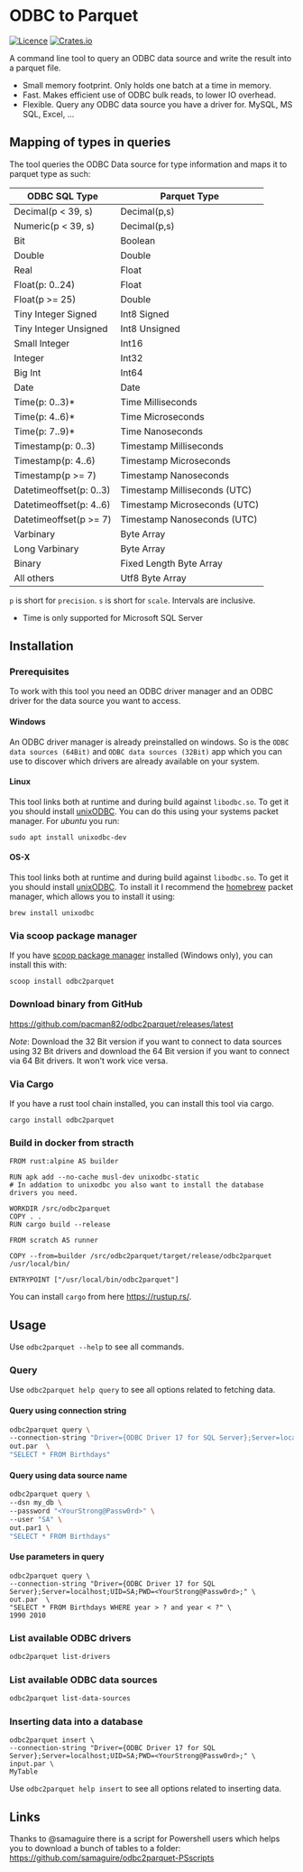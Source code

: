# ODBC to Parquet

[![Licence](https://img.shields.io/crates/l/odbc2parquet)](https://github.com/pacman82/odbc2parquet/blob/master/License)
[![Crates.io](https://img.shields.io/crates/v/odbc2parquet)](https://crates.io/crates/odbc2parquet)

A command line tool to query an ODBC data source and write the result into a parquet file.

* Small memory footprint. Only holds one batch at a time in memory.
* Fast. Makes efficient use of ODBC bulk reads, to lower IO overhead.
* Flexible. Query any ODBC data source you have a driver for. MySQL, MS SQL, Excel, ...

## Mapping of types in queries

The tool queries the ODBC Data source for type information and maps it to parquet type as such:

| ODBC SQL Type              | Parquet Type                 |
|----------------------------|------------------------------|
| Decimal(p < 39, s)         | Decimal(p,s)                 |
| Numeric(p < 39, s)         | Decimal(p,s)                 |
| Bit                        | Boolean                      |
| Double                     | Double                       |
| Real                       | Float                        |
| Float(p: 0..24)            | Float                        |
| Float(p >= 25)             | Double                       |
| Tiny Integer Signed        | Int8 Signed                  |
| Tiny Integer Unsigned      | Int8 Unsigned                |
| Small Integer              | Int16                        |
| Integer                    | Int32                        |
| Big Int                    | Int64                        |
| Date                       | Date                         |
| Time(p: 0..3)*             | Time Milliseconds            |
| Time(p: 4..6)*             | Time Microseconds            |
| Time(p: 7..9)*             | Time Nanoseconds             |
| Timestamp(p: 0..3)         | Timestamp Milliseconds       |
| Timestamp(p: 4..6)         | Timestamp Microseconds       |
| Timestamp(p >= 7)          | Timestamp Nanoseconds        |
| Datetimeoffset(p: 0..3)    | Timestamp Milliseconds (UTC) |
| Datetimeoffset(p: 4..6)    | Timestamp Microseconds (UTC) |
| Datetimeoffset(p >= 7)     | Timestamp Nanoseconds (UTC)  |
| Varbinary                  | Byte Array                   |
| Long Varbinary             | Byte Array                   |
| Binary                     | Fixed Length Byte Array      |
| All others                 | Utf8 Byte Array              |

`p` is short for `precision`. `s` is short for `scale`. Intervals are inclusive.
* Time is only supported for Microsoft SQL Server

## Installation

### Prerequisites

To work with this tool you need an ODBC driver manager and an ODBC driver for the data source you want to access.

#### Windows

An ODBC driver manager is already preinstalled on windows. So is the `ODBC data sources (64Bit)` and `ODBC data sources (32Bit)` app which you can use to discover which drivers are already available on your system.

#### Linux

This tool links both at runtime and during build against `libodbc.so`. To get it you should install [unixODBC](http://www.unixodbc.org/). You can do this using your systems packet manager. For *ubuntu* you run:

```shell
sudo apt install unixodbc-dev
```

#### OS-X

This tool links both at runtime and during build against `libodbc.so`. To get it you should install [unixODBC](http://www.unixodbc.org/). To install it I recommend the [homebrew](https://brew.sh/) packet manager, which allows you to install it using:

```shell
brew install unixodbc
```

### Via scoop package manager

If you have [scoop package manager](https://scoop.sh) installed (Windows only), you can install this with:

```shell
scoop install odbc2parquet
```

### Download binary from GitHub

<https://github.com/pacman82/odbc2parquet/releases/latest>

*Note*: Download the 32 Bit version if you want to connect to data sources using 32 Bit drivers and download the 64 Bit version if you want to connect via 64 Bit drivers. It won't work vice versa.

### Via Cargo

If you have a rust tool chain installed, you can install this tool via cargo.

```shell script
cargo install odbc2parquet
```

### Build in docker from stracth

```
FROM rust:alpine AS builder

RUN apk add --no-cache musl-dev unixodbc-static
# In addation to unixodbc you also want to install the database drivers you need.

WORKDIR /src/odbc2parquet
COPY . .
RUN cargo build --release

FROM scratch AS runner

COPY --from=builder /src/odbc2parquet/target/release/odbc2parquet /usr/local/bin/

ENTRYPOINT ["/usr/local/bin/odbc2parquet"]
```

You can install `cargo` from here <https://rustup.rs/>.

## Usage

Use `odbc2parquet --help` to see all commands.

### Query

Use `odbc2parquet help query` to see all options related to fetching data.

#### Query using connection string

```bash
odbc2parquet query \
--connection-string "Driver={ODBC Driver 17 for SQL Server};Server=localhost;UID=SA;PWD=<YourStrong@Passw0rd>;" \
out.par  \
"SELECT * FROM Birthdays"
```

#### Query using data source name

```bash
odbc2parquet query \
--dsn my_db \
--password "<YourStrong@Passw0rd>" \
--user "SA" \
out.par1 \
"SELECT * FROM Birthdays"
```

#### Use parameters in query

```shell
odbc2parquet query \
--connection-string "Driver={ODBC Driver 17 for SQL Server};Server=localhost;UID=SA;PWD=<YourStrong@Passw0rd>;" \
out.par  \
"SELECT * FROM Birthdays WHERE year > ? and year < ?" \
1990 2010
```

### List available ODBC drivers

```bash
odbc2parquet list-drivers
```

### List available ODBC data sources

```bash
odbc2parquet list-data-sources
```

### Inserting data into a database

```shell
odbc2parquet insert \
--connection-string "Driver={ODBC Driver 17 for SQL Server};Server=localhost;UID=SA;PWD=<YourStrong@Passw0rd>;" \
input.par \
MyTable
```

Use `odbc2parquet help insert` to see all options related to inserting data.

## Links

Thanks to @samaguire there is a script for Powershell users which helps you to download a bunch of tables to a folder: <https://github.com/samaguire/odbc2parquet-PSscripts>
